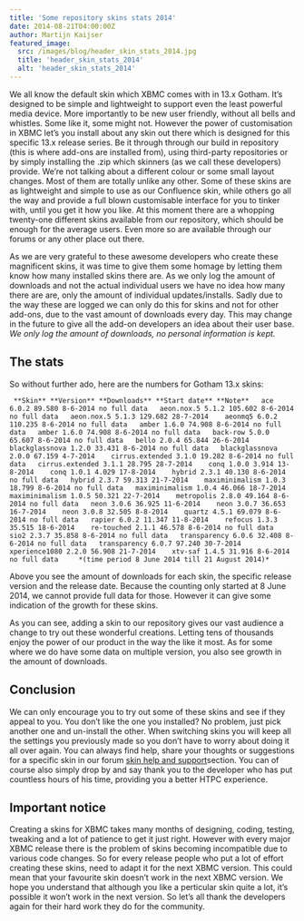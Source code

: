 ```yaml
---
title: 'Some repository skins stats 2014'
date: 2014-08-21T04:00:00Z
author: Martijn Kaijser
featured_image:
  src: /images/blog/header_skin_stats_2014.jpg
  title: 'header_skin_stats_2014'
  alt: 'header_skin_stats_2014'
---
```

We all know the default skin which XBMC comes with in 13.x Gotham. It’s designed to be simple and lightweight to support even the least powerful media device. More importantly to be new user friendly, without all bells and whistles. Some like it, some might not. However the power of customisation in XBMC let’s you install about any skin out there which is designed for this specific 13.x release series. Be it through through our build in repository (this is where add-ons are installed from), using third-party repositories or by simply installing the .zip which skinners (as we call these developers) provide. We’re not talking about a different colour or some small layout changes. Most of them are totally unlike any other. Some of these skins are as lightweight and simple to use as our Confluence skin, while others go all the way and provide a full blown customisable interface for you to tinker with, until you get it how you like. At this moment there are a whopping twenty-one different skins available from our repository, which should be enough for the average users. Even more so are available through our forums or any other place out there.

 As we are very grateful to these awesome developers who create these magnificent skins, it was time to give them some homage by letting them know how many installed skins there are. As we only log the amount of downloads and not the actual individual users we have no idea how many there are are, only the amount of individual updates/installs. Sadly due to the way these are logged we can only do this for skins and not for other add-ons, due to the vast amount of downloads every day. This may change in the future to give all the add-on developers an idea about their user base. *We only log the amount of downloads, no personal information is kept.*

 The stats
---------

 So without further ado, here are the numbers for Gotham 13.x skins:

     **Skin** **Version** **Downloads** **Start date** **Note**   ace 6.0.2 89.580 8-6-2014 no full data   aeon.nox.5 5.1.2 105.602 8-6-2014 no full data   aeon.nox.5 5.1.3 129.682 28-7-2014    aeonmq5 6.0.2 110.235 8-6-2014 no full data   amber 1.6.0 74.908 8-6-2014 no full data   amber 1.6.0 74.908 8-6-2014 no full data   back-row 5.0.0 65.607 8-6-2014 no full data   bello 2.0.4 65.844 26-6-2014    blackglassnova 1.2.0 33.431 8-6-2014 no full data   blackglassnova 2.0.0 67.159 4-7-2014    cirrus.extended 3.1.0 19.282 8-6-2014 no full data   cirrus.extended 3.1.1 28.795 28-7-2014    conq 1.0.0 3.914 13-8-2014    conq 1.0.1 4.029 17-8-2014    hybrid 2.3.1 40.130 8-6-2014 no full data   hybrid 2.3.7 59.313 21-7-2014    maximinimalism 1.0.3 18.799 8-6-2014 no full data   maximinimalism 1.0.4 46.066 18-7-2014    maximinimalism 1.0.5 50.321 22-7-2014    metropolis 2.8.0 49.164 8-6-2014 no full data   neon 3.0.6 36.925 11-6-2014    neon 3.0.7 36.653 16-7-2014    neon 3.0.8 32.505 8-8-2014    quartz 4.5.1 69.079 8-6-2014 no full data   rapier 6.0.2 11.347 11-8-2014    refocus 1.3.3 35.515 18-6-2014    re-touched 2.1.1 46.578 8-6-2014 no full data   sio2 2.3.7 35.858 8-6-2014 no full data   transparency 6.0.6 32.408 8-6-2014 no full data   transparency 6.0.7 97.240 30-7-2014    xperience1080 2.2.0 56.908 21-7-2014    xtv-saf 1.4.5 31.916 8-6-2014 no full data     *(time period 8 June 2014 till 21 August 2014)*

 Above you see the amount of downloads for each skin, the specific release version and the release date. Because the counting only started at 8 June 2014, we cannot provide full data for those. However it can give some indication of the growth for these skins.

 As you can see, adding a skin to our repository gives our vast audience a change to try out these wonderful creations. Letting tens of thousands enjoy the power of our product in the way the like it most. As for some where we do have some data on multiple version, you also see growth in the amount of downloads.

  

 Conclusion
----------

 We can only encourage you to try out some of these skins and see if they appeal to you. You don’t like the one you installed? No problem, just pick another one and un-install the other. When switching skins you will keep all the settings you previously made so you don’t have to worry about doing it all over again. You can always find help, share your thoughts or suggestions for a specific skin in our forum [skin help and support](https://forum.kodi.tv/forumdisplay.php?fid=67)section. You can of course also simply drop by and say thank you to the developer who has put countless hours of his time, providing you a better HTPC experience.

  

 Important notice
----------------

 Creating a skins for XBMC takes many months of designing, coding, testing, tweaking and a lot of patience to get it just right. However with every major XBMC release there is the problem of skins becoming incompatible due to various code changes. So for every release people who put a lot of effort creating these skins, need to adapt it for the next XBMC version. This could mean that your favourite skin doesn’t work in the next XBMC version. We hope you understand that although you like a perticular skin quite a lot, it’s possible it won’t work in the next version. So let’s all thank the developers again for their hard work they do for the community.

  

 